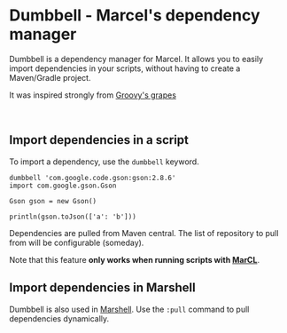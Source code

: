 # Dumbbell - Marcel's dependency manager


Dumbbell is a dependency manager for Marcel. It allows you to easily import dependencies in your scripts,
without having to create a Maven/Gradle project.

It was inspired strongly from [Groovy's grapes](https://groovy-lang.org/grape.html)

<br/>

## Import dependencies in a script

To import a dependency, use the `dumbbell` keyword.

```marcel
dumbbell 'com.google.code.gson:gson:2.8.6'
import com.google.gson.Gson

Gson gson = new Gson()

println(gson.toJson(['a': 'b']))
```

Dependencies are pulled from Maven central. The list of repository to pull from will be configurable (someday).


Note that this feature **only works when running scripts with [MarCL](./marcl.md)**.

## Import dependencies in Marshell
Dumbbell is also used in [Marshell](./marshell.md). Use the `:pull` command to pull 
dependencies dynamically.



